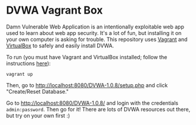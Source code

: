 # DVWA Vagrant Box

Damn Vulnerable Web Application is an intentionally exploitable web app used to
learn about web app security. It's a lot of fun, but installing it on your own
computer is asking for trouble. This repository uses
[Vagrant](https://www.vagrantup.com/) and
[VirtualBox](https://www.virtualbox.org/) to safely and easily install DVWA.

To run (you must have Vagrant and VirtualBox installed; follow the instructions
[here](http://squidarth.github.io/Devfest-Environment-Setup/)):

    vagrant up

Then, go to <http://localhost:8080/DVWA-1.0.8/setup.php> and click "Create/Reset
Database."

Go to <http://localhost:8080/DVWA-1.0.8/> and login with the credentials
`admin:password`. Then go for it! There are lots of DVWA resources out there,
but try on your own first :)
